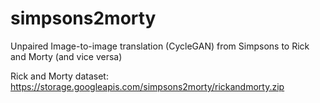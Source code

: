 # simpsons2morty
Unpaired Image-to-image translation (CycleGAN) from Simpsons to Rick and Morty (and vice versa)

Rick and Morty dataset: https://storage.googleapis.com/simpsons2morty/rickandmorty.zip

